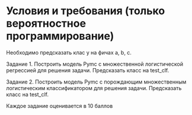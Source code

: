 # Условия и требования (только вероятностное программирование)

Необходимо предсказать клас y на фичах a, b, c.

Задание 1. Построить модель Pymc с множественной логистической регрессией для решения задачи. Предсказать класс на test_clf.

Задание 2. Построить модель Pymc с порождающим множественным логистическим классификатором для решения задачи. Предсказать класс на test_clf.

Каждое задание оценивается в 10 баллов
